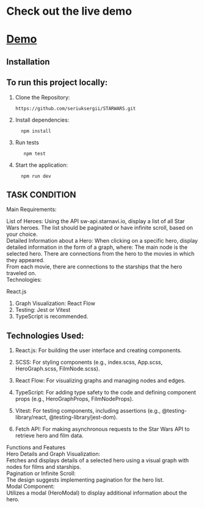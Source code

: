 # Check out the live demo

# [Demo](https://starwars-one-mu.vercel.app)

## Installation

## To run this project locally:

1.  Clone the Repository:

        https://github.com/seriuksergii/STARWARS.git

2.  Install dependencies:

          npm install

3. Run tests

          npm test

4.  Start the application:

          npm run dev

## TASK CONDITION

Main Requirements:

List of Heroes: Using the API sw-api.starnavi.io, display a list of all Star Wars heroes. The list should be paginated or have infinite scroll, based on your choice.  
Detailed Information about a Hero: When clicking on a specific hero, display detailed information in the form of a graph, where:
The main node is the selected hero.
There are connections from the hero to the movies in which they appeared.  
From each movie, there are connections to the starships that the hero traveled on.  
Technologies:

React.js

1. Graph Visualization: React Flow
2. Testing: Jest or Vitest
3. TypeScript is recommended.

## Technologies Used:

1. React.js:
   For building the user interface and creating components.

2. SCSS:
   For styling components (e.g., index.scss, App.scss, HeroGraph.scss, FilmNode.scss).

3. React Flow:
   For visualizing graphs and managing nodes and edges.

4. TypeScript:
   For adding type safety to the code and defining component props (e.g., HeroGraphProps, FilmNodeProps).

5. Vitest:
   For testing components, including assertions (e.g., @testing-library/react, @testing-library/jest-dom).

6. Fetch API:
   For making asynchronous requests to the Star Wars API to retrieve hero and film data.

Functions and Features  
Hero Details and Graph Visualization:  
Fetches and displays details of a selected hero using a visual graph with nodes for films and starships.  
Pagination or Infinite Scroll:  
The design suggests implementing pagination for the hero list.  
Modal Component:  
Utilizes a modal (HeroModal) to display additional information about the hero.

